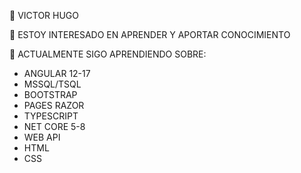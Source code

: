 👋 VICTOR HUGO

👀 ESTOY INTERESADO EN APRENDER Y APORTAR CONOCIMIENTO

🌱 ACTUALMENTE SIGO APRENDIENDO SOBRE:
- ANGULAR 12-17
- MSSQL/TSQL
- BOOTSTRAP
- PAGES RAZOR
- TYPESCRIPT
- NET CORE 5-8
- WEB API
- HTML
- CSS
